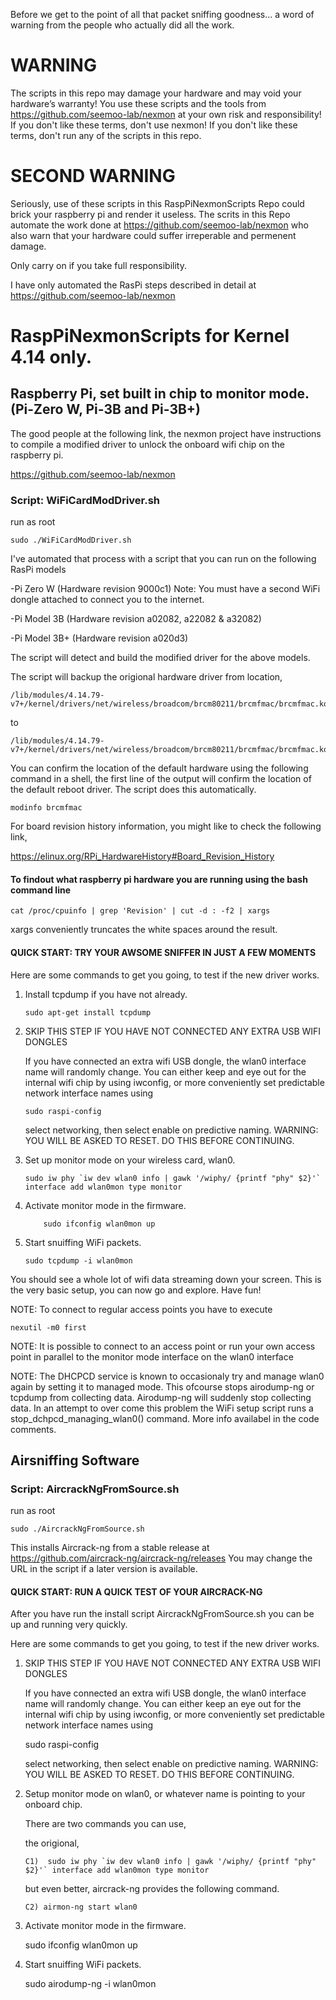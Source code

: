 Before we get to the point of all that packet sniffing goodness... a word of warning
from the people who actually did all the work.

# WARNING

The scripts in this repo may damage your hardware and may void your hardware’s warranty! 
You use these scripts and the tools from https://github.com/seemoo-lab/nexmon at your own risk and responsibility! 
If you don't like these terms, don't use nexmon!
If you don't like these terms, don't run any of the scripts in this repo.

# SECOND WARNING

Seriously, use of these scripts in this RaspPiNexmonScripts Repo could brick your raspberry pi and render it useless.
The scrits in this Repo automate the work done at https://github.com/seemoo-lab/nexmon who also warn that your hardware
could suffer irreperable and permenent damage.

Only carry on if you take full responsibility.

I have only automated the RasPi steps described in detail at https://github.com/seemoo-lab/nexmon


# RaspPiNexmonScripts for Kernel 4.14 only.

## Raspberry Pi, set built in chip to monitor mode. (Pi-Zero W, Pi-3B and Pi-3B+)

The good people at the following link, the nexmon project have instructions to 
compile a modified driver to unlock the onboard wifi chip on the raspberry pi.

https://github.com/seemoo-lab/nexmon

### Script:  WiFiCardModDriver.sh

run as root

	sudo ./WiFiCardModDriver.sh

I've automated that process with a script that you can run on the following RasPi models

-Pi Zero W (Hardware revision 9000c1)
 Note: You must have a second WiFi dongle attached to connect you to the internet.

-Pi Model 3B (Hardware revision a02082, a22082  & a32082)

-Pi Model 3B+ (Hardware revision a020d3)


The script will detect and build the modified driver for the above models.

The script will backup the origional hardware driver from location,

    /lib/modules/4.14.79-v7+/kernel/drivers/net/wireless/broadcom/brcm80211/brcmfmac/brcmfmac.ko
    
to

    /lib/modules/4.14.79-v7+/kernel/drivers/net/wireless/broadcom/brcm80211/brcmfmac/brcmfmac.ko.bkp
   
You can confirm the location of the default hardware using the following command in a shell,
the first line of the output will confirm the location of the default reboot driver. The script
does this automatically.

	modinfo brcmfmac

For board revision history information, you might like to check the following link,

https://elinux.org/RPi_HardwareHistory#Board_Revision_History

#### To findout what raspberry pi hardware you are running using the bash command line

    cat /proc/cpuinfo | grep 'Revision' | cut -d : -f2 | xargs

xargs conveniently truncates the white spaces around the result.

#### QUICK START: TRY YOUR AWSOME SNIFFER IN JUST A FEW MOMENTS 

Here are some commands to get you going, to test if the new driver works.

1) Install tcpdump if you have not already.

	   sudo apt-get install tcpdump

2) SKIP THIS STEP IF YOU HAVE NOT CONNECTED ANY EXTRA USB WIFI DONGLES
	
	  If you have connected an extra wifi USB dongle, the wlan0
	  interface name will randomly change. You can either keep and
	  eye out for the internal wifi chip by using iwconfig, or more 
	  conveniently set predictable network interface names using

	   sudo raspi-config

	  select networking, then select enable on predictive naming.
          WARNING: YOU WILL BE ASKED TO RESET.  DO THIS BEFORE CONTINUING.

3) Set up monitor mode on your wireless card, wlan0.

	   sudo iw phy `iw dev wlan0 info | gawk '/wiphy/ {printf "phy" $2}'` interface add wlan0mon type monitor

4) Activate monitor mode in the firmware.

           sudo ifconfig wlan0mon up

5) Start snuiffing WiFi packets.

	   sudo tcpdump -i wlan0mon
	
 
You should see a whole lot of wifi data streaming down your screen.
This is the very basic setup, you can now go and explore. Have fun!
	  
NOTE: To connect to regular access points you have to execute 

	nexutil -m0 first
	
NOTE: It is possible to connect to an access point or run your own access point in parallel to the monitor mode interface on the wlan0 interface

NOTE: The DHCPCD service is known to occasionaly try and manage wlan0 again by setting it to managed mode.
      This ofcourse stops airodump-ng or tcpdump from collecting data.  Airodump-ng will suddenly stop collecting data.
      In an attempt to over come this problem the WiFi setup script runs a stop_dchpcd_managing_wlan0() command.
      More info availabel in the code comments.
      

## Airsniffing Software

### Script:  AircrackNgFromSource.sh

run as root

	sudo ./AircrackNgFromSource.sh

This installs Aircrack-ng from a stable release at https://github.com/aircrack-ng/aircrack-ng/releases
You may change the URL in the script if a later version is available.

#### QUICK START: RUN A QUICK TEST OF YOUR AIRCRACK-NG

After you have run the install script AircrackNgFromSource.sh you can be up and running very quickly.

Here are some commands to get you going, to test if the new driver works.
		
							

												   
   1) SKIP THIS STEP IF YOU HAVE NOT CONNECTED ANY EXTRA USB WIFI DONGLES

	   If you have connected an extra wifi USB dongle, the wlan0 
	   interface name will randomly change. You can either keep an
	   eye out for the internal wifi chip by using iwconfig, or more
	   conveniently set predictable network interface names using

	   	sudo raspi-config

	   select networking, then select enable on predictive naming.
           WARNING: YOU WILL BE ASKED TO RESET.  DO THIS BEFORE CONTINUING.
	
   2)  Setup monitor mode on wlan0, or whatever name is pointing to your onboard chip.

	    There are two commands you can use,

	      the origional,

	       C1)  sudo iw phy `iw dev wlan0 info | gawk '/wiphy/ {printf "phy" $2}'` interface add wlan0mon type monitor

	      but even better, aircrack-ng provides the following command.

	       C2) airmon-ng start wlan0
												   				 
   3) Activate monitor mode in the firmware.

  		sudo ifconfig wlan0mon up
	
   4) Start snuiffing WiFi packets.
			
	  	sudo airodump-ng -i wlan0mon



